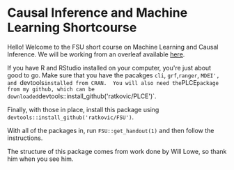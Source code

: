 # Causal Inference and Machine Learning Shortcourse

Hello! Welcome to the FSU short course on Machine Learning and Causal Inference. We will be working from an overleaf available [here](https://www.overleaf.com/read/dhrpjympcfkm).

If you have R and RStudio installed on your computer, you're just about good to go.  Make sure that you have the pacakges `cli`, `grf`,`ranger`, `MDEI', and `devtools` installed from CRAN.  You will also need the `PLCE` package from my github, which can be downloaded `devtools::install_github('ratkovic/PLCE')`. 

Finally, with those in place, install this package using  `devtools::install_github('ratkovic/FSU')`. 

With all of the packages in, run `FSU::get_handout(1)` and then follow the instructions.

The structure of this package comes from work done by Will Lowe, so thank him when you see him.

